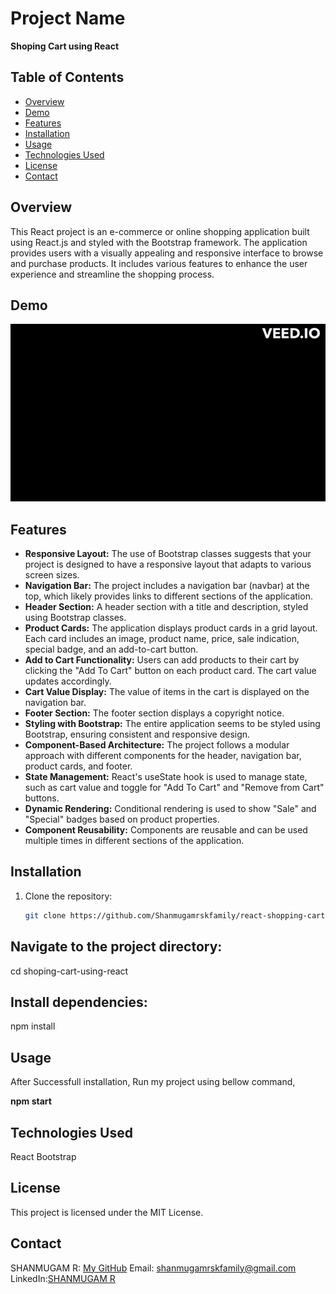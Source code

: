 # Project Name

<b>Shoping Cart using React</b>

## Table of Contents

- [Overview](#overview)
- [Demo](#demo)
- [Features](#features)
- [Installation](#installation)
- [Usage](#usage)
- [Technologies Used](#technologies-used)
- [License](#license)
- [Contact](#contact)

## Overview

<p>
This React project is an e-commerce or online shopping application built using React.js and styled with the Bootstrap framework. The application provides users with a visually appealing and responsive interface to browse and purchase products. It includes various features to enhance the user experience and streamline the shopping process.</p>

## Demo

<img src="./src/assets/shoping_cart.gif">

## Features

<ul>
<li><b>Responsive Layout:</b> The use of Bootstrap classes suggests that your project is designed to have a responsive layout that adapts to various screen sizes.</li>

<li><b>Navigation Bar:</b> The project includes a navigation bar (navbar) at the top, which likely provides links to different sections of the application.</li>

<li><b>Header Section:</b> A header section with a title and description, styled using Bootstrap classes.</li>

<li><b>Product Cards:</b> The application displays product cards in a grid layout. Each card includes an image, product name, price, sale indication, special badge, and an add-to-cart button.</li>

<li><b>Add to Cart Functionality:</b> Users can add products to their cart by clicking the "Add To Cart" button on each product card. The cart value updates accordingly.</li>

<li><b>Cart Value Display:</b> The value of items in the cart is displayed on the navigation bar.</li>

<li><b>Footer Section:</b> The footer section displays a copyright notice.</li>

<li><b>Styling with Bootstrap:</b> The entire application seems to be styled using Bootstrap, ensuring consistent and responsive design.</li>

<li><b>Component-Based Architecture:</b> The project follows a modular approach with different components for the header, navigation bar, product cards, and footer.</li>

<li><b>State Management:</b> React's useState hook is used to manage state, such as cart value and toggle for "Add To Cart" and "Remove from Cart" buttons.</li>

<li><b>Dynamic Rendering:</b> Conditional rendering is used to show "Sale" and "Special" badges based on product properties.</li>

<li><b>Component Reusability:</b> Components are reusable and can be used multiple times in different sections of the application.</li>
</ul>

## Installation

1. Clone the repository:
   ```sh
   git clone https://github.com/Shanmugamrskfamily/react-shopping-cart.git
   ```

## Navigate to the project directory:

cd shoping-cart-using-react

## Install dependencies:

npm install

## Usage

<p>After Successfull installation, Run my project using bellow command,
</p>

<b>npm start</b>

## Technologies Used

React
Bootstrap

## License

This project is licensed under the MIT License.

## Contact

SHANMUGAM R: <a href="https://github.com/Shanmugamrskfamily">My GitHub</a>
Email: shanmugamrskfamily@gmail.com
LinkedIn:<a href="https://www.linkedin.com/in/shanmugamrskfamily/">SHANMUGAM R</a>
